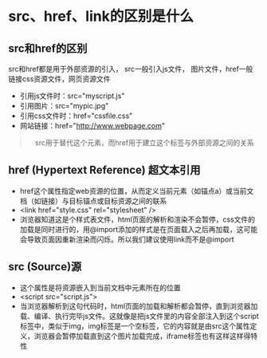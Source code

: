 # src、href、link的区别是什么

## src和href的区别

src和href都是用于外部资源的引入， src一般引入js文件， 图片文件，href一般链接css资源文件，网页资源文件

- 引用js文件时：src="myscript.js"
- 引用图片：src="mypic.jpg"
- 引用css文件时：href="cssfile.css"
- 网站链接：href="http://www.webpage.com"

>　src用于替代这个元素，而href用于建立这个标签与外部资源之间的关系

## href (Hypertext Reference) 超文本引用

- href这个属性指定web资源的位置，从而定义当前元素（如锚点a）或当前文档（如链接）与目标锚点或目标资源之间的联系
- \<link href="style.css" rel="stylesheet" />
- 浏览器知道这是个样式表文件，html页面的解析和渲染不会暂停，css文件的加载是同时进行的，用@import添加的样式是在页面载入之后再加载，这可能会导致页面因重新渲染而闪烁。所以我们建议使用link而不是@import

## src (Source)源

- 这个属性是将资源嵌入到当前文档中元素所在的位置
- \<script src="script.js"></script>
- 当浏览器解析到这句代码时，html页面的加载和解析都会暂停，直到浏览器加载、编译、执行完毕js文件。这就像是把js文件里的内容全部注入到这个script标签中，类似于img，img标签是一个空标签，它的内容就是由src这个属性定义，浏览器会暂停加载直到这个图片加载完成，iframe标签也有这样这样得特性
